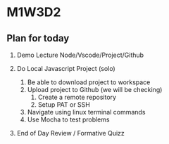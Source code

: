# M1W3D2

## Plan for today

  1. Demo Lecture Node/Vscode/Project/Github
  2. Do Local Javascript Project (solo)
     1. Be able to download project to workspace
     2. Upload project to Github (we will be checking)
        1. Create a remote repository
        2. Setup PAT or SSH
     3. Navigate using linux terminal commands
     4. Use Mocha to test problems

  3. End of Day Review / Formative Quizz

